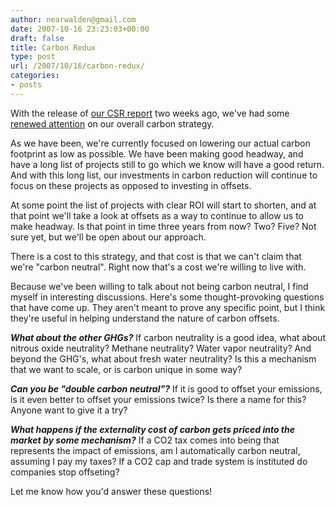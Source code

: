 ```yaml
---
author: nearwalden@gmail.com
date: 2007-10-16 23:23:03+00:00
draft: false
title: Carbon Redux
type: post
url: /2007/10/16/carbon-redux/
categories:
- posts
---
```


With the release of [our CSR report](http://www.sun.com/aboutsun/csr) two weeks ago, we've had some [renewed attention](http://www.techworld.com/green-it/blogs/index.cfm?blogid=17&entryid=635) on our overall carbon strategy. 





As we have been, we're currently focused on lowering our actual carbon footprint as low as possible.  We have been making good headway, and have a long list of projects still to go which we know will have a good return.  And with this long list, our investments in carbon reduction will continue to focus on these projects as opposed to investing in offsets.  





At some point the list of projects with clear ROI will start to shorten, and at that point we'll take a look at offsets as a way to continue to allow us to make headway.  Is that point in time three years from now?  Two?  Five?  Not sure yet, but we'll be open about our approach.





There is a cost to this strategy, and that cost is that we can't claim that we're "carbon neutral".  Right now that's a cost we're willing to live with.  





Because we've been willing to talk about not being carbon neutral, I find myself in interesting discussions.  Here's some thought-provoking questions that have come up.  They aren't meant to prove any specific point, but I think they're useful in helping understand the nature of carbon offsets.





**_What about the other GHGs?_**  If carbon neutrality is a good idea, what about nitrous oxide neutrality?  Methane neutrality?  Water vapor neutrality?  And beyond the GHG's, what about fresh water neutrality?  Is this a mechanism that we want to scale, or is carbon unique in some way?





**_Can you be "double carbon neutral"?_**  If it is good to offset your emissions, is it even better to offset your emissions twice?  Is there a name for this?  Anyone want to give it a try?





**_What happens if the externality cost of carbon gets priced into the market by some mechanism?_**  If a CO2 tax comes into being that represents the impact of emissions, am I automatically carbon neutral, assuming I pay my taxes?  If a CO2 cap and trade system is instituted do companies stop offseting?  





Let me know how you'd answer these questions!



